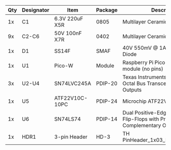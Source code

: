 |Qty|Designator|Item|Package|Description|Supplier|
|---|---|---|---|---|---|
|1x|C1|6.3V 220uF X5R|0805|Multilayer Ceramic Capacitor|
|9x|C2-C6|50V 100nF X7R|0402|Multilayer Ceramic Capacitor|
|1x|D1|SS14F|SMAF|40V 550mV @ 1A Shottkey Barrier Diode|
|1x|U1|Pico-W|Module|Raspberry Pi Pico or Pico-W module (no pins)|
|3x|U2-U4|SN74LVC245A|PDIP-20|Texas Instruments SN74LVC245A Octal Bus Transceiver With 3-State Outputs|
|1x|U5|ATF22V10C-10PC|PDIP-24|Microchip ATF22V10C PLD|
|1x|U6|SN74LS74|PDIP-14|Dual Positive-Edge-Triggered D Flip-Flops with Pr, Cl and Complementary Outputs|
|1x|HDR1|3-pin Header|HD-3|TH PinHeader_1x03_P2.54mm_Vertical|
